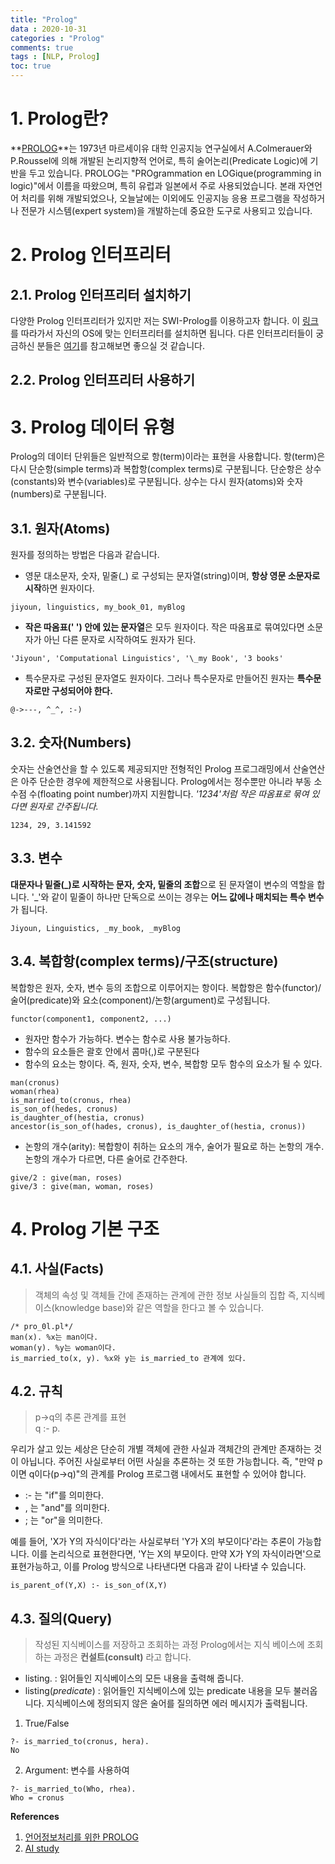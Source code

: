```yaml
---
title: "Prolog"
data : 2020-10-31
categories : "Prolog"
comments: true
tags : [NLP, Prolog]
toc: true
---
```


# 1. Prolog란?
**[PROLOG]**는 1973년 마르세이유 대학 인공지능 연구실에서 A.Colmerauer와 P.Roussel에 의해 개발된 논리지향적 언어로, 특히 술어논리(Predicate Logic)에 기반을 두고 있습니다. 
PROLOG는 "PROgrammation en LOGique(programming in logic)"에서 이름을 따왔으며, 특히 유럽과 일본에서 주로 사용되었습니다. 
본래 자연언어 처리를 위해 개발되었으나, 오늘날에는 이외에도 인공지능 응용 프로그램을 작성하거나 전문가 시스템(expert system)을 개발하는데 중요한 도구로 사용되고 있습니다. 

[PROLOG]: https://ko.wikipedia.org/wiki/%ED%94%84%EB%A1%A4%EB%A1%9C%EA%B7%B8_(%ED%94%84%EB%A1%9C%EA%B7%B8%EB%9E%98%EB%B0%8D_%EC%96%B8%EC%96%B4)

# 2. Prolog 인터프리터 
## 2.1. Prolog 인터프리터 설치하기
다양한 Prolog 인터프리터가 있지만 저는 SWI-Prolog를 이용하고자 합니다. 
이 [링크]를 따라가서 자신의 OS에 맞는 인터프리터를 설치하면 됩니다.
다른 인터프리터들이 궁금하신 분들은 [여기]를 참고해보면 좋으실 것 같습니다. 

[링크]: https://www.swi-prolog.org/download/stable
[여기]: https://riptutorial.com/ko/prolog

## 2.2. Prolog 인터프리터 사용하기

# 3. Prolog 데이터 유형
Prolog의 데이터 단위들은 일반적으로 항(term)이라는 표현을 사용합니다.
항(term)은 다시 단순항(simple terms)과 복합항(complex terms)로 구분됩니다. 단순항은 상수(constants)와 변수(variables)로 구분됩니다. 상수는 다시 원자(atoms)와 숫자(numbers)로 구분됩니다. 

## 3.1. 원자(Atoms)
원자를 정의하는 방법은 다음과 같습니다. 
* 영문 대소문자, 숫자, 밑줄(\_) 로 구성되는 문자열(string)이며, **항상 영문 소문자로 시작**하면 원자이다. 
```
jiyoun, linguistics, my_book_01, myBlog
```

* **작은 따옴표(' ') 안에 있는 문자열**은 모두 원자이다. 작은 따옴표로 묶여있다면 소문자가 아닌 다른 문자로 시작하여도 원자가 된다. 
```
'Jiyoun', 'Computational Linguistics', '\_my Book', '3 books'
```

* 특수문자로 구성된 문자열도 원자이다. 그러나 특수문자로 만들어진 원자는 **특수문자로만 구성되어야 한다.**
```
@->---, ^_^, :-)
```

## 3.2. 숫자(Numbers)
숫자는 산술연산을 할 수 있도록 제공되지만 전형적인 Prolog 프로그래밍에서 산술연산은 아주 단순한 경우에 제한적으로 사용됩니다. 
Prolog에서는 정수뿐만 아니라 부동 소수점 수(floating point number)까지 지원합니다. 
_'1234'처럼 작은 따옴표로 묶여 있다면 원자로 간주됩니다._
```
1234, 29, 3.141592
```

## 3.3. 변수
**대문자나 밑줄(\_)로 시작하는 문자, 숫자, 밑줄의 조합**으로 된 문자열이 변수의 역할을 합니다. 
'\_'와 같이 밑줄이 하나만 단독으로 쓰이는 경우는 **어느 값에나 매치되는 특수 변수**가 됩니다.
```
Jiyoun, Linguistics, _my_book, _myBlog
```

## 3.4. 복합항(complex terms)/구조(structure)
복합항은 원자, 숫자, 변수 등의 조합으로 이루어지는 항이다. 복합항은 함수(functor)/술어(predicate)와 요소(component)/논항(argument)로 구성됩니다.  
```
functor(component1, component2, ...)
```
- 원자만 함수가 가능하다. 변수는 함수로 사용 불가능하다. 
- 함수의 요소들은 괄호 안에서 콤마(,)로 구분된다
- 함수의 요소는 항이다. 즉, 원자, 숫자, 변수, 복합항 모두 함수의 요소가 될 수 있다. 
```
man(cronus)
woman(rhea)
is_married_to(cronus, rhea)
is_son_of(hedes, cronus)
is_daughter_of(hestia, cronus)
ancestor(is_son_of(hades, cronus), is_daughter_of(hestia, cronus))
```
- 논항의 개수(arity): 복합항이 취하는 요소의 개수, 술어가 필요로 하는 논항의 개수. 논항의 개수가 다르면, 다른 술어로 간주한다. 
```
give/2 : give(man, roses)
give/3 : give(man, woman, roses)
```

# 4. Prolog 기본 구조
## 4.1. 사실(Facts)
>객체의 속성 및 객체들 간에 존재하는 관계에 관한 정보
사실들의 집합 즉, 지식베이스(knowledge base)와 같은 역할을 한다고 볼 수 있습니다. 
```
/* pro_0l.pl*/
man(x). %x는 man이다.
woman(y). %y는 woman이다.
is_married_to(x, y). %x와 y는 is_married_to 관계에 있다.
```

## 4.2. 규칙
> p->q의 추론 관계를 표현  
> q :- p.

우리가 살고 있는 세상은 단순히 개별 객체에 관한 사실과 객체간의 관계만 존재하는 것이 아닙니다. 
주어진 사실로부터 어떤 사실을 추론하는 것 또한 가능합니다. 
즉, "만약 p이면 q이다(p->q)"의 관계를 Prolog 프로그램 내에서도 표현할 수 있어야 합니다.

- :- 는 "if"를 의미한다.  
- , 는 "and"를 의미한다. 
- ; 는 "or"을 의미한다.

예를 들어, 'X가 Y의 자식이다'라는 사실로부터 'Y가 X의 부모이다'라는 추론이 가능합니다. 
이를 논리식으로 표현한다면, 'Y는 X의 부모이다. 만약 X가 Y의 자식이라면'으로 표현가능하고, 이를 Prolog 방식으로 나타낸다면 다음과 같이 나타낼 수 있습니다. 
```
is_parent_of(Y,X) :- is_son_of(X,Y)
```

## 4.3. 질의(Query)
>작성된 지식베이스를 저장하고 조회하는 과정
Prolog에서는 지식 베이스에 조회하는 과정은 **컨설트(consult)** 라고 합니다. 

- listing. : 읽어들인 지식베이스의 모든 내용을 출력해 줍니다. 
- listing(*predicate*) : 읽어들인 지식베이스에 있는 predicate 내용을 모두 불러옵니다. 지식베이스에 정의되지 않은 술어를 질의하면 에러 메시지가 출력됩니다.   

1. True/False
```
?- is_married_to(cronus, hera).
No
```
2. Argument: 변수를 사용하여 
```
?- is_married_to(Who, rhea).
Who = cronus
```


**References**
1. [언어정보처리를 위한 PROLOG]
2. [AI study] 

[언어정보처리를 위한 PROLOG]: https://www.aladin.co.kr/shop/wproduct.aspx?ItemId=1830731
[AI study]: http://www.aistudy.co.kr/program/prolog/prolog_lee.htm


